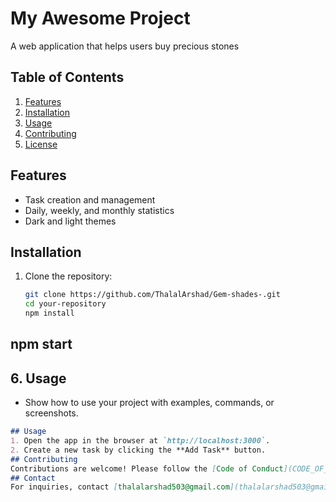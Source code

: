 # My Awesome Project
A web application that helps users buy precious stones
## Table of Contents
1. [Features](#features)
2. [Installation](#installation)
3. [Usage](#usage)
4. [Contributing](#contributing)
5. [License](#license)
## Features
- Task creation and management
- Daily, weekly, and monthly statistics
- Dark and light themes
## Installation
1. Clone the repository:
   ```bash
   git clone https://github.com/ThalalArshad/Gem-shades-.git
   cd your-repository
   npm install
npm start
---

## **6. Usage**
- Show how to use your project with examples, commands, or screenshots.

```markdown
## Usage
1. Open the app in the browser at `http://localhost:3000`.
2. Create a new task by clicking the **Add Task** button.
## Contributing
Contributions are welcome! Please follow the [Code of Conduct](CODE_OF_CONDUCT.md) and submit pull requests.
## Contact
For inquiries, contact [thalalarshad503@gmail.com](thalalarshad503@gmail.com ).
